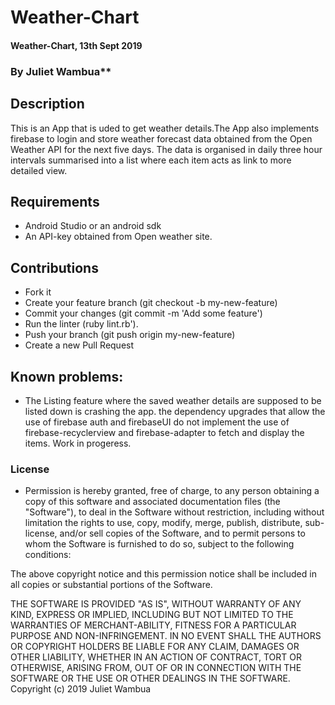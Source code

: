 # Weather-Chart
#### Weather-Chart, 13th Sept 2019
### By Juliet Wambua**

## Description
This is an App that is uded to get weather details.The App also implements firebase to login and store weather forecast data obtained from the Open Weather API for the next five days. The data is organised in daily three hour intervals summarised into a list where each item acts as link to more detailed view.


## Requirements
- Android Studio or an android sdk
- An API-key obtained from Open weather site.

## Contributions

 - Fork it
 - Create your feature branch (git checkout -b my-new-feature)
 - Commit your changes (git commit -m 'Add some feature')
 - Run the linter (ruby lint.rb').
 - Push your branch (git push origin my-new-feature)
 - Create a new Pull Request

## Known problems:
 - The Listing feature where the saved weather details are supposed to be listed down is crashing the app. the dependency upgrades that allow the use of firebase auth and firebaseUI do not implement the use of firebase-recyclerview and firebase-adapter to fetch and display the items. Work in progeress.
 
 
### License
* Permission is hereby granted, free of charge, to any person obtaining a copy of this software and associated documentation files (the "Software"), to deal in the Software without restriction, including without limitation the rights to use, copy, modify, merge, publish, distribute, sub-license, and/or sell copies of the Software, and to permit persons to whom the Software is furnished to do so, subject to the following conditions:

The above copyright notice and this permission notice shall be included in all copies or substantial portions of the Software.

THE SOFTWARE IS PROVIDED "AS IS", WITHOUT WARRANTY OF ANY KIND, EXPRESS OR IMPLIED, INCLUDING BUT NOT LIMITED TO THE WARRANTIES OF MERCHANT-ABILITY, FITNESS FOR A PARTICULAR PURPOSE AND NON-INFRINGEMENT. IN NO EVENT SHALL THE AUTHORS OR COPYRIGHT HOLDERS BE LIABLE FOR ANY CLAIM, DAMAGES OR OTHER LIABILITY, WHETHER IN AN ACTION OF CONTRACT, TORT OR OTHERWISE, ARISING FROM, OUT OF OR IN CONNECTION WITH THE SOFTWARE OR THE USE OR OTHER DEALINGS IN THE SOFTWARE.
Copyright (c) 2019 Juliet Wambua
